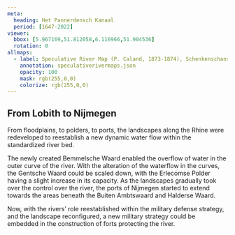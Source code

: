 ```yaml
---
meta:
  heading: Het Pannerdensch Kanaal
  period: [1647-2022]
viewer:
  bbox: [5.967169,51.812058,6.116966,51.904536]
  rotation: 0
allmaps:
  - label: Speculative River Map (P. Caland, 1873-1874), Schenkenschans, no. 1, Kekerdom, no. 2, Nijmegen, no. 3, Herveld, no. 4. First Revision, series I, 2023. 900 x 600 mm, Scale 1:10,000. The Berlage. Based on River Map, Schenkenschans, no. 1, Kekerdom, no. 2, Nijmegen, no. 3, Herveld, no. 4. First Revision, series I, 1873-1874. 900 x 600 mm, Scale 1:10,000. P. Caland. Geoplaza, VU Amsterdam. 
    annotation: speculativerivermaps.json
    opacity: 100
    mask: rgb(255,0,0)
    colorize: rgb(255,0,0)
---
```


## From Lobith to Nijmegen

From floodplains, to polders, to ports, the landscapes along the Rhine were redeveloped to reestablish a new dynamic water flow within the standardized river bed.

The newly created Bemmelsche Waard enabled the overflow of water in the outer curve of the river. With the alteration of the waterflow in the curves, the Gentsche Waard could be scaled down, with the Erlecomse Polder having a slight increase in its capacity. As the landscapes gradually took over the control over the river, the ports of Nijmegen started to extend towards the areas beneath the Buiten Ambtswaard and Halderse Waard.

Now, with the rivers’ role reestablished within the military defense strategy, and the landscape reconfigured, a new military strategy could be embedded in the construction of forts protecting the river.
